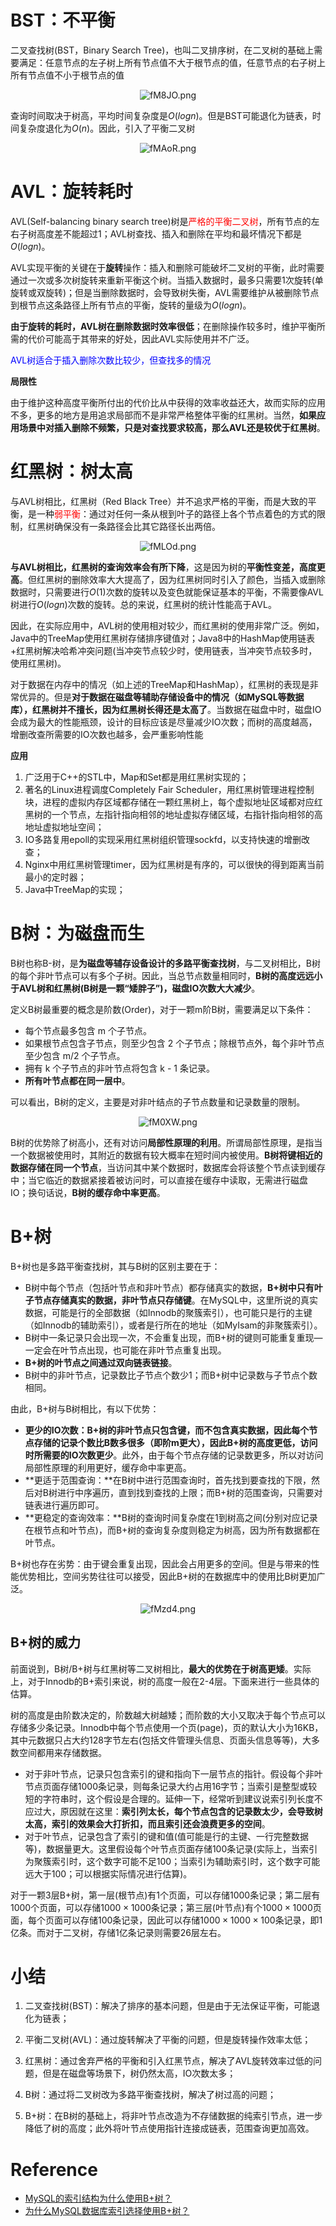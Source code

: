 # BST：不平衡

二叉查找树(BST，Binary Search Tree)，也叫二叉排序树，在二叉树的基础上需要满足：任意节点的左子树上所有节点值不大于根节点的值，任意节点的右子树上所有节点值不小于根节点的值



<center><img src="https://ss.im5i.com/2021/09/12/fM8JO.png" alt="fM8JO.png" border="0" /></center>

查询时间取决于树高，平均时间复杂度是$O(logn)$。但是BST可能退化为链表，时间复杂度退化为$O(n)$。因此，引入了平衡二叉树

<center><img src="https://ss.im5i.com/2021/09/12/fMAoR.png" alt="fMAoR.png" border="0" /></center>



# AVL：旋转耗时

AVL(Self-balancing binary search tree)树是<span style="color:red">严格的平衡二叉树</span>，所有节点的左右子树高度差不能超过1；AVL树查找、插入和删除在平均和最坏情况下都是$O(logn)$。

AVL实现平衡的关键在于**旋转**操作：插入和删除可能破坏二叉树的平衡，此时需要通过一次或多次树旋转来重新平衡这个树。当插入数据时，最多只需要1次旋转(单旋转或双旋转)；但是当删除数据时，会导致树失衡，AVL需要维护从被删除节点到根节点这条路径上所有节点的平衡，旋转的量级为$O(logn)$。

**由于旋转的耗时，AVL树在删除数据时效率很低**；在删除操作较多时，维护平衡所需的代价可能高于其带来的好处，因此AVL实际使用并不广泛。

<span style="color:blue">AVL树适合于插入删除次数比较少，但查找多的情况</span>

**局限性**

由于维护这种高度平衡所付出的代价比从中获得的效率收益还大，故而实际的应用不多，更多的地方是用追求局部而不是非常严格整体平衡的红黑树。当然，**如果应用场景中对插入删除不频繁，只是对查找要求较高，那么AVL还是较优于红黑树**。

# 红黑树：树太高

与AVL树相比，红黑树（Red Black Tree）并不追求严格的平衡，而是大致的平衡，是一种<span style="color:red">弱平衡</span>：通过对任何一条从根到叶子的路径上各个节点着色的方式的限制，红黑树确保没有一条路径会比其它路径长出两倍。

<center><img src="https://ss.im5i.com/2021/09/12/fMLOd.png" alt="fMLOd.png" border="0" /></center>

**与AVL树相比，红黑树的查询效率会有所下降**，这是因为树的**平衡性变差，高度更高**。但红黑树的删除效率大大提高了，因为红黑树同时引入了颜色，当插入或删除数据时，只需要进行$O(1)$次数的旋转以及变色就能保证基本的平衡，不需要像AVL树进行$O(logn)$次数的旋转。总的来说，红黑树的统计性能高于AVL。

因此，在实际应用中，AVL树的使用相对较少，而红黑树的使用非常广泛。例如，Java中的TreeMap使用红黑树存储排序键值对；Java8中的HashMap使用链表+红黑树解决哈希冲突问题(当冲突节点较少时，使用链表，当冲突节点较多时，使用红黑树)。

对于数据在内存中的情况（如上述的TreeMap和HashMap），红黑树的表现是非常优异的。但是**对于数据在磁盘等辅助存储设备中的情况（如MySQL等数据库），红黑树并不擅长，因为红黑树长得还是太高了**。当数据在磁盘中时，磁盘IO会成为最大的性能瓶颈，设计的目标应该是尽量减少IO次数；而树的高度越高，增删改查所需要的IO次数也越多，会严重影响性能

**应用**

1. 广泛用于C++的STL中，Map和Set都是用红黑树实现的； 
2. 著名的Linux进程调度Completely Fair Scheduler，用红黑树管理进程控制块，进程的虚拟内存区域都存储在一颗红黑树上，每个虚拟地址区域都对应红黑树的一个节点，左指针指向相邻的地址虚拟存储区域，右指针指向相邻的高地址虚拟地址空间； 
3. IO多路复用epoll的实现采用红黑树组织管理sockfd，以支持快速的增删改查； 
4. Nginx中用红黑树管理timer，因为红黑树是有序的，可以很快的得到距离当前最小的定时器； 
5. Java中TreeMap的实现；

# B树：为磁盘而生

B树也称B-树，是**为磁盘等辅存设备设计的多路平衡查找树**，与二叉树相比，B树的每个非叶节点可以有多个子树。因此，当总节点数量相同时，**B树的高度远远小于AVL树和红黑树(B树是一颗“矮胖子”)，磁盘IO次数大大减少**。

定义B树最重要的概念是阶数(Order)，对于一颗m阶B树，需要满足以下条件：

- 每个节点最多包含 m 个子节点。
- 如果根节点包含子节点，则至少包含 2 个子节点；除根节点外，每个非叶节点至少包含 m/2 个子节点。
- 拥有 k 个子节点的非叶节点将包含 k - 1 条记录。
- **所有叶节点都在同一层中**。

可以看出，B树的定义，主要是对非叶结点的子节点数量和记录数量的限制。

<center><img src="https://ss.im5i.com/2021/09/12/fM0XW.png" alt="fM0XW.png" border="0" /></center>

B树的优势除了树高小，还有对访问**局部性原理的利用**。所谓局部性原理，是指当一个数据被使用时，其附近的数据有较大概率在短时间内被使用。**B树将键相近的数据存储在同一个节点**，当访问其中某个数据时，数据库会将该整个节点读到缓存中；当它临近的数据紧接着被访问时，可以直接在缓存中读取，无需进行磁盘IO；换句话说，**B树的缓存命中率更高**。

# B+树

B+树也是多路平衡查找树，其与B树的区别主要在于：

- B树中每个节点（包括叶节点和非叶节点）都存储真实的数据，**B+树中只有叶子节点存储真实的数据，非叶节点只存储键**。在MySQL中，这里所说的真实数据，可能是行的全部数据（如Innodb的聚簇索引），也可能只是行的主键（如Innodb的辅助索引），或者是行所在的地址（如MyIsam的非聚簇索引）。
- B树中一条记录只会出现一次，不会重复出现，而B+树的键则可能重复重现—一定会在叶节点出现，也可能在非叶节点重复出现。
- **B+树的叶节点之间通过双向链表链接**。
- B树中的非叶节点，记录数比子节点个数少1；而B+树中记录数与子节点个数相同。

由此，B+树与B树相比，有以下优势：

- **更少的IO次数：**B+树的非叶节点只包含键，而不包含真实数据，**因此每个节点存储的记录个数比B数多很多**（即阶m更大），因此**B+树的高度更低，访问时所需要的IO次数更少**。此外，由于每个节点存储的记录数更多，所以对访问局部性原理的利用更好，缓存命中率更高。
- **更适于范围查询：**在B树中进行范围查询时，首先找到要查找的下限，然后对B树进行中序遍历，直到找到查找的上限；而B+树的范围查询，只需要对链表进行遍历即可。
- **更稳定的查询效率：**B树的查询时间复杂度在1到树高之间(分别对应记录在根节点和叶节点)，而B+树的查询复杂度则稳定为树高，因为所有数据都在叶节点。

B+树也存在劣势：由于键会重复出现，因此会占用更多的空间。但是与带来的性能优势相比，空间劣势往往可以接受，因此B+树的在数据库中的使用比B树更加广泛。

<center><img src="https://ss.im5i.com/2021/09/12/fMzd4.png" alt="fMzd4.png" border="0" /></center>

## B+树的威力

前面说到，B树/B+树与红黑树等二叉树相比，**最大的优势在于树高更矮**。实际上，对于Innodb的B+索引来说，树的高度一般在2-4层。下面来进行一些具体的估算。

树的高度是由阶数决定的，阶数越大树越矮；而阶数的大小又取决于每个节点可以存储多少条记录。Innodb中每个节点使用一个页(page)，页的默认大小为16KB，其中元数据只占大约128字节左右(包括文件管理头信息、页面头信息等等)，大多数空间都用来存储数据。

- 对于非叶节点，记录只包含索引的键和指向下一层节点的指针。假设每个非叶节点页面存储1000条记录，则每条记录大约占用16字节；当索引是整型或较短的字符串时，这个假设是合理的。延伸一下，经常听到建议说索引列长度不应过大，原因就在这里：**索引列太长，每个节点包含的记录数太少，会导致树太高，索引的效果会大打折扣，而且索引还会浪费更多的空间**。
- 对于叶节点，记录包含了索引的键和值(值可能是行的主键、一行完整数据等)，数据量更大。这里假设每个叶节点页面存储100条记录(实际上，当索引为聚簇索引时，这个数字可能不足100；当索引为辅助索引时，这个数字可能远大于100；可以根据实际情况进行估算)。

对于一颗3层B+树，第一层(根节点)有1个页面，可以存储1000条记录；第二层有1000个页面，可以存储$1000 \times 1000$条记录；第三层(叶节点)有个$1000 \times 1000$页面，每个页面可以存储100条记录，因此可以存储$1000 \times 1000 \times 100$条记录，即1亿条。而对于二叉树，存储1亿条记录则需要26层左右。

# 小结

1)    二叉查找树(BST)：解决了排序的基本问题，但是由于无法保证平衡，可能退化为链表；

2)    平衡二叉树(AVL)：通过旋转解决了平衡的问题，但是旋转操作效率太低；

3)    红黑树：通过舍弃严格的平衡和引入红黑节点，解决了AVL旋转效率过低的问题，但是在磁盘等场景下，树仍然太高，IO次数太多；

4)    B树：通过将二叉树改为多路平衡查找树，解决了树过高的问题；

5)    B+树：在B树的基础上，将非叶节点改造为不存储数据的纯索引节点，进一步降低了树的高度；此外将叶节点使用指针连接成链表，范围查询更加高效。

# Reference

- [MySQL的索引结构为什么使用B+树？](https://www.cnblogs.com/kismetv/p/11582214.html)
- [为什么MySQL数据库索引选择使用B+树？](https://www.cnblogs.com/tiancai/p/9024351.html)

